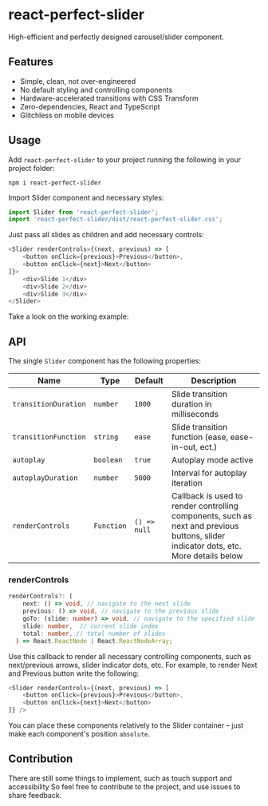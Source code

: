 # react-perfect-slider

High-efficient and perfectly designed carousel/slider component.

## Features

- Simple, clean, not over-engineered
- No default styling and controlling components
- Hardware-accelerated transitions with CSS Transform
- Zero-dependencies, React and TypeScript
- Glitchless on mobile devices

## Usage

Add `react-perfect-slider` to your project running the following in your project folder:

```shell script
npm i react-perfect-slider
``` 

Import Slider component and necessary styles:

```typescript jsx
import Slider from 'react-perfect-slider';
import 'react-perfect-slider/dist/react-perfect-slider.css';
```

Just pass all slides as children and add necessary controls:

```typescript jsx
<Slider renderControls={(next, previous) => [
    <button onClick={previous}>Previous</button>,
    <button onClick={next}>Next</button>
]}>
    <div>Slide 1</div>
    <div>Slide 2</div>
    <div>Slide 3</div>
</Slider>
```

Take a look on the working example: 

## API

The single `Slider` component has the following properties:

| Name | Type | Default | Description |
| --- | --- | --- | --- |
| `transitionDuration` | `number` | `1000` | Slide transition duration in milliseconds  |
| `transitionFunction` | `string` | `ease` | Slide transition function (ease, ease-in-out, ect.)  |
| `autoplay` | `boolean` | `true` | Autoplay mode active |
| `autoplayDuration` | `number` | `5000` | Interval for autoplay iteration |
| `renderControls` | `Function` | `() => null` | Callback is used to render controlling components, such as next and previous buttons, slider indicator dots, etc. More details below |

### renderControls

```typescript jsx
renderControls?: (
    next: () => void, // navigate to the next slide
    previous: () => void, // navigate to the previous slide
    goTo: (slide: number) => void, // navigate to the specified slide
    slide: number,  // current slide index
    total: number, // total number of slides
  ) => React.ReactNode | React.ReactNodeArray;
```
Use this callback to render all necessary controlling components, such as next/previous arrows, slider indicator dots, etc. For example, to render Next and Previous button write the following:

```typescript jsx
<Slider renderControls={(next, previous) => [
    <button onClick={previous}>Previous</button>,
    <button onClick={next}>Next</button>
]} />
```

You can place these components relatively to the Slider container – just make each component's position `absolute`.

## Contribution

There are still some things to implement, such as touch support and accessibility So feel free to contribute to the project, and use issues to share feedback. 
